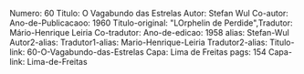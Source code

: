 Numero: 60
Titulo: O Vagabundo das Estrelas
Autor: Stefan Wul
Co-autor: 
Ano-de-Publicacaoo: 1960
Titulo-original: "LOrphelin de Perdide",Tradutor: Mário-Henrique Leiria
Co-tradutor: 
Ano-de-edicao: 1958
alias: Stefan-Wul
Autor2-alias: 
Tradutor1-alias: Mario-Henrique-Leiria
Tradutor2-alias: 
Titulo-link: 60-O-Vagabundo-das-Estrelas
Capa: Lima de Freitas
pags: 154
Capa-link: Lima-de-Freitas